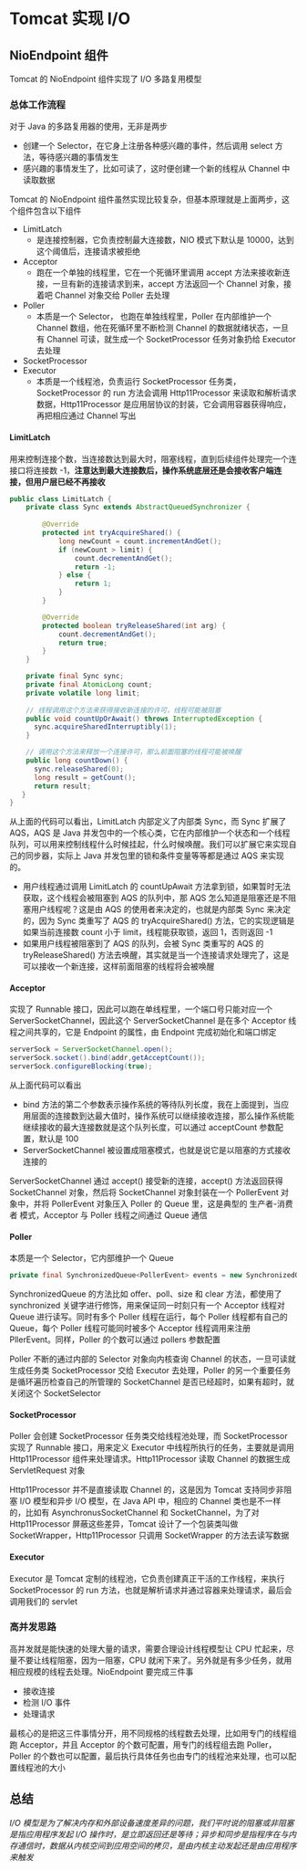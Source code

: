 # Tomcat 实现 I/O

## NioEndpoint 组件

Tomcat 的 NioEndpoint 组件实现了 I/O 多路复用模型

### 总体工作流程

对于 Java 的多路复用器的使用，无非是两步

* 创建一个 Selector，在它身上注册各种感兴趣的事件，然后调用 select 方法，等待感兴趣的事情发生
* 感兴趣的事情发生了，比如可读了，这时便创建一个新的线程从 Channel 中读取数据



Tomcat 的 NioEndpoint 组件虽然实现比较复杂，但基本原理就是上面两步，这个组件包含以下组件

* LimitLatch
  * 是连接控制器，它负责控制最大连接数，NIO 模式下默认是 10000，达到这个阈值后，连接请求被拒绝
* Acceptor
  * 跑在一个单独的线程里，它在一个死循环里调用 accept 方法来接收新连接，一旦有新的连接请求到来，accept 方法返回一个 Channel 对象，接着吧 Channel 对象交给 Poller 去处理
* Poller
  * 本质是一个 Selector， 也跑在单独线程里，Poller 在内部维护一个 Channel 数组，他在死循环里不断检测 Channel 的数据就绪状态，一旦有 Channel 可读，就生成一个 SocketProcessor 任务对象扔给 Executor 去处理
* SocketProcessor
* Executor
  * 本质是一个线程池，负责运行 SocketProcessor 任务类，SocketProcessor 的 run 方法会调用 Http11Processor 来读取和解析请求数据，Http11Processor 是应用层协议的封装，它会调用容器获得响应，再把相应通过 Channel 写出



#### LimitLatch

用来控制连接个数，当连接数达到最大时，阻塞线程，直到后续组件处理完一个连接口将连接数 -1，**注意达到最大连接数后，操作系统底层还是会接收客户端连接，但用户层已经不再接收**

```java
public class LimitLatch {
    private class Sync extends AbstractQueuedSynchronizer {
     
        @Override
        protected int tryAcquireShared() {
            long newCount = count.incrementAndGet();
            if (newCount > limit) {
                count.decrementAndGet();
                return -1;
            } else {
                return 1;
            }
        }

        @Override
        protected boolean tryReleaseShared(int arg) {
            count.decrementAndGet();
            return true;
        }
    }

    private final Sync sync;
    private final AtomicLong count;
    private volatile long limit;
    
    // 线程调用这个方法来获得接收新连接的许可，线程可能被阻塞
    public void countUpOrAwait() throws InterruptedException {
      sync.acquireSharedInterruptibly(1);
    }

    // 调用这个方法来释放一个连接许可，那么前面阻塞的线程可能被唤醒
    public long countDown() {
      sync.releaseShared(0);
      long result = getCount();
      return result;
   }
}
```

从上面的代码可以看出，LimitLatch 内部定义了内部类 Sync，而 Sync 扩展了 AQS，AQS 是 Java 并发包中的一个核心类，它在内部维护一个状态和一个线程队列，可以用来控制线程什么时候挂起，什么时候唤醒。我们可以扩展它来实现自己的同步器，实际上 Java 并发包里的锁和条件变量等等都是通过 AQS 来实现的。

* 用户线程通过调用 LimitLatch 的 countUpAwait 方法拿到锁，如果暂时无法获取，这个线程会被阻塞到 AQS 的队列中，那 AQS 怎么知道是阻塞还是不阻塞用户线程呢？这是由 AQS 的使用者来决定的，也就是内部类 Sync 来决定的，因为 Sync 类重写了 AQS 的 tryAcquireShared() 方法，它的实现逻辑是如果当前连接数 count 小于 limit，线程能获取锁，返回 1，否则返回 -1
* 如果用户线程被阻塞到了 AQS 的队列，会被 Sync 类重写的 AQS 的 tryReleaseShared() 方法去唤醒，其实就是当一个连接请求处理完了，这是可以接收一个新连接，这样前面阻塞的线程将会被唤醒



#### Acceptor

实现了 Runnable 接口，因此可以跑在单线程里，一个端口号只能对应一个 ServerSocketChannel，因此这个 ServerSocketChannel 是在多个 Acceptor 线程之间共享的，它是 Endpoint 的属性，由 Endpoint 完成初始化和端口绑定

```java
serverSock = ServerSocketChannel.open();
serverSock.socket().bind(addr,getAcceptCount());
serverSock.configureBlocking(true);
```

从上面代码可以看出

* bind 方法的第二个参数表示操作系统的等待队列长度，我在上面提到，当应用层面的连接数到达最大值时，操作系统可以继续接收连接，那么操作系统能继续接收的最大连接数就是这个队列长度，可以通过 acceptCount 参数配置，默认是 100
* ServerSocketChannel 被设置成阻塞模式，也就是说它是以阻塞的方式接收连接的

ServerSocketChannel 通过 accept() 接受新的连接，accept() 方法返回获得 SocketChannel 对象，然后将 SocketChannel 对象封装在一个 PollerEvent 对象中，并将 PollerEvent 对象压入 Poller 的 Queue 里，这是典型的 生产者-消费者 模式，Acceptor 与 Poller 线程之间通过 Queue 通信



#### Poller

本质是一个 Selector，它内部维护一个 Queue

```java
private final SynchronizedQueue<PollerEvent> events = new SynchronizedQueue<>();
```

SynchronizedQueue 的方法比如 offer、poll、size 和 clear 方法，都使用了 synchronized 关键字进行修饰，用来保证同一时刻只有一个 Acceptor 线程对 Queue 进行读写。同时有多个 Poller 线程在运行，每个 Poller 线程都有自己的 Queue，每个 Poller 线程可能同时被多个 Acceptor 线程调用来注册 PllerEvent。同样，Poller 的个数可以通过 pollers 参数配置

Poller 不断的通过内部的 Selector 对象向内核查询 Channel 的状态，一旦可读就生成任务类 SocketProcessor 交给 Executor 去处理，Poller 的另一个重要任务是循环遍历检查自己的所管理的 SocketChannel 是否已经超时，如果有超时，就关闭这个 SocketSelector



#### SocketProcessor

Poller 会创建 SocketProcessor 任务类交给线程池处理，而 SocketProcessor 实现了 Runnable 接口，用来定义 Executor 中线程所执行的任务，主要就是调用 Http11Processor 组件来处理请求。Http11Processor 读取 Channel 的数据生成 ServletRequest 对象

Http11Processor 并不是直接读取 Channel 的，这是因为 Tomcat 支持同步非阻塞 I/O 模型和异步 I/O 模型，在 Java API 中，相应的 Channel 类也是不一样的，比如有 AsynchronusSocketChannel 和 SocketChannel，为了对 Http11Processor 屏蔽这些差异，Tomcat 设计了一个包装类叫做 SocketWrapper，Http11Processor 只调用 SocketWrapper 的方法去读写数据



#### Executor

Executor 是 Tomcat 定制的线程池，它负责创建真正干活的工作线程，来执行 SocketProcessor 的 run 方法，也就是解析请求并通过容器来处理请求，最后会调用我们的 servlet



### 高并发思路

高并发就是能快速的处理大量的请求，需要合理设计线程模型让 CPU 忙起来，尽量不要让线程阻塞，因为一阻塞，CPU 就闲下来了。另外就是有多少任务，就用相应规模的线程去处理。NioEndpoint 要完成三件事

* 接收连接
* 检测 I/O 事件
* 处理请求

最核心的是把这三件事情分开，用不同规格的线程数去处理，比如用专门的线程组跑 Acceptor，并且 Acceptor 的个数可配置，用专门的线程组去跑 Poller，Poller 的个数也可以配置，最后执行具体任务也由专门的线程池来处理，也可以配置线程池的大小



## 总结

*I/O 模型是为了解决内存和外部设备速度差异的问题，我们平时说的阻塞或非阻塞是指应用程序发起 I/O 操作时，是立即返回还是等待；异步和同步是指程序在与内存通信时，数据从内核空间到应用空间的拷贝，是由内核主动发起还是由应用程序来触发*

